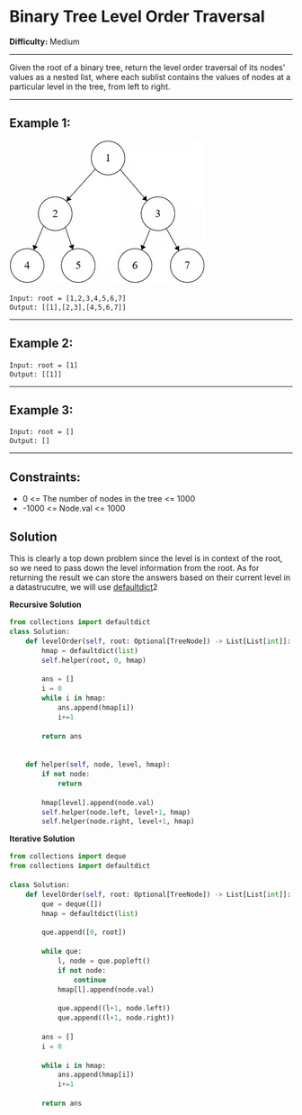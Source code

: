 # Binary Tree Level Order Traversal

**Difficulty:** Medium

---

Given the root of a binary tree, return the level order traversal of its nodes'
values as a nested list, where each sublist contains the values of nodes at a
particular level in the tree, from left to right.

---

## Example 1:

![](./images/2025-07-22-09-10-50.png)

```
Input: root = [1,2,3,4,5,6,7]
Output: [[1],[2,3],[4,5,6,7]]
```

---

## Example 2:

```
Input: root = [1]
Output: [[1]]
```

---

## Example 3:

```
Input: root = []
Output: []
```

---

## Constraints:

- 0 <= The number of nodes in the tree <= 1000
- -1000 <= Node.val <= 1000

## Solution

This is clearly a top down problem since the level is in context of the root, so
we need to pass down the level information from the root. As for returning the
result we can store the answers based on their current level in a datastrucutre,
we will use
[defaultdict](../Problem%20Solving%20Tips/python-for-prob-solving.md#data-strucutres-in-python)2

**Recursive Solution**

```python
from collections import defaultdict
class Solution:
    def levelOrder(self, root: Optional[TreeNode]) -> List[List[int]]:
        hmap = defaultdict(list)
        self.helper(root, 0, hmap)

        ans = []
        i = 0
        while i in hmap:
            ans.append(hmap[i])
            i+=1

        return ans


    def helper(self, node, level, hmap):
        if not node:
            return

        hmap[level].append(node.val)
        self.helper(node.left, level+1, hmap)
        self.helper(node.right, level+1, hmap)
```

**Iterative Solution**

```python
from collections import deque
from collections import defaultdict

class Solution:
    def levelOrder(self, root: Optional[TreeNode]) -> List[List[int]]:
        que = deque([])
        hmap = defaultdict(list)

        que.append([0, root])

        while que:
            l, node = que.popleft()
            if not node:
                continue
            hmap[l].append(node.val)

            que.append((l+1, node.left))
            que.append((l+1, node.right))

        ans = []
        i = 0

        while i in hmap:
            ans.append(hmap[i])
            i+=1

        return ans

```
